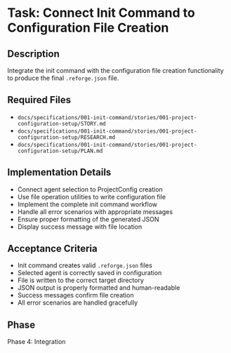 # Task: Connect Init Command to Configuration File Creation

## Description
Integrate the init command with the configuration file creation functionality to produce the final `.reforge.json` file.

## Required Files
- `docs/specifications/001-init-command/stories/001-project-configuration-setup/STORY.md`
- `docs/specifications/001-init-command/stories/001-project-configuration-setup/RESEARCH.md`
- `docs/specifications/001-init-command/stories/001-project-configuration-setup/PLAN.md`

## Implementation Details
- Connect agent selection to ProjectConfig creation
- Use file operation utilities to write configuration file
- Implement the complete init command workflow
- Handle all error scenarios with appropriate messages
- Ensure proper formatting of the generated JSON
- Display success message with file location

## Acceptance Criteria
- Init command creates valid `.reforge.json` files
- Selected agent is correctly saved in configuration
- File is written to the correct target directory
- JSON output is properly formatted and human-readable
- Success messages confirm file creation
- All error scenarios are handled gracefully

## Phase
Phase 4: Integration